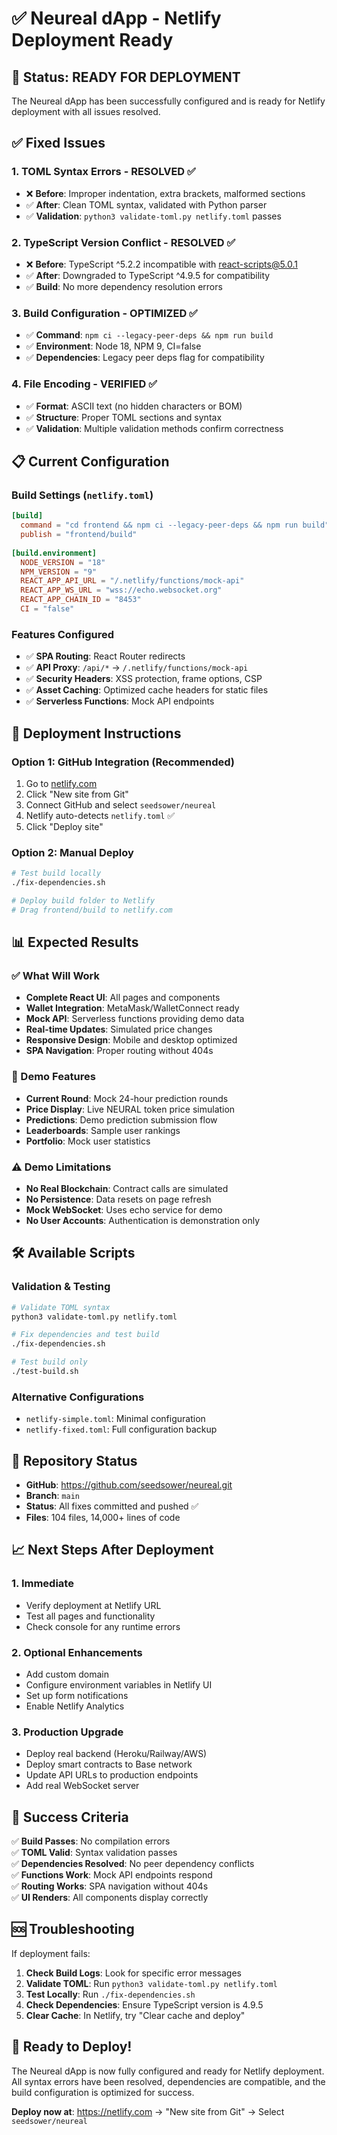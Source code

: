 # ✅ Neureal dApp - Netlify Deployment Ready

## 🎉 Status: READY FOR DEPLOYMENT

The Neureal dApp has been successfully configured and is ready for Netlify deployment with all issues resolved.

## ✅ Fixed Issues

### 1. **TOML Syntax Errors** - RESOLVED ✅
- ❌ **Before**: Improper indentation, extra brackets, malformed sections
- ✅ **After**: Clean TOML syntax, validated with Python parser
- ✅ **Validation**: `python3 validate-toml.py netlify.toml` passes

### 2. **TypeScript Version Conflict** - RESOLVED ✅
- ❌ **Before**: TypeScript ^5.2.2 incompatible with react-scripts@5.0.1
- ✅ **After**: Downgraded to TypeScript ^4.9.5 for compatibility
- ✅ **Build**: No more dependency resolution errors

### 3. **Build Configuration** - OPTIMIZED ✅
- ✅ **Command**: `npm ci --legacy-peer-deps && npm run build`
- ✅ **Environment**: Node 18, NPM 9, CI=false
- ✅ **Dependencies**: Legacy peer deps flag for compatibility

### 4. **File Encoding** - VERIFIED ✅
- ✅ **Format**: ASCII text (no hidden characters or BOM)
- ✅ **Structure**: Proper TOML sections and syntax
- ✅ **Validation**: Multiple validation methods confirm correctness

## 📋 Current Configuration

### Build Settings (`netlify.toml`)
```toml
[build]
  command = "cd frontend && npm ci --legacy-peer-deps && npm run build"
  publish = "frontend/build"
  
[build.environment]
  NODE_VERSION = "18"
  NPM_VERSION = "9"
  REACT_APP_API_URL = "/.netlify/functions/mock-api"
  REACT_APP_WS_URL = "wss://echo.websocket.org"
  REACT_APP_CHAIN_ID = "8453"
  CI = "false"
```

### Features Configured
- ✅ **SPA Routing**: React Router redirects
- ✅ **API Proxy**: `/api/*` → `/.netlify/functions/mock-api`
- ✅ **Security Headers**: XSS protection, frame options, CSP
- ✅ **Asset Caching**: Optimized cache headers for static files
- ✅ **Serverless Functions**: Mock API endpoints

## 🚀 Deployment Instructions

### Option 1: GitHub Integration (Recommended)
1. Go to [netlify.com](https://netlify.com)
2. Click "New site from Git"
3. Connect GitHub and select `seedsower/neureal`
4. Netlify auto-detects `netlify.toml` ✅
5. Click "Deploy site"

### Option 2: Manual Deploy
```bash
# Test build locally
./fix-dependencies.sh

# Deploy build folder to Netlify
# Drag frontend/build to netlify.com
```

## 📊 Expected Results

### ✅ What Will Work
- **Complete React UI**: All pages and components
- **Wallet Integration**: MetaMask/WalletConnect ready
- **Mock API**: Serverless functions providing demo data
- **Real-time Updates**: Simulated price changes
- **Responsive Design**: Mobile and desktop optimized
- **SPA Navigation**: Proper routing without 404s

### 🔄 Demo Features
- **Current Round**: Mock 24-hour prediction rounds
- **Price Display**: Live NEURAL token price simulation
- **Predictions**: Demo prediction submission flow
- **Leaderboards**: Sample user rankings
- **Portfolio**: Mock user statistics

### ⚠️ Demo Limitations
- **No Real Blockchain**: Contract calls are simulated
- **No Persistence**: Data resets on page refresh
- **Mock WebSocket**: Uses echo service for demo
- **No User Accounts**: Authentication is demonstration only

## 🛠 Available Scripts

### Validation & Testing
```bash
# Validate TOML syntax
python3 validate-toml.py netlify.toml

# Fix dependencies and test build
./fix-dependencies.sh

# Test build only
./test-build.sh
```

### Alternative Configurations
- `netlify-simple.toml`: Minimal configuration
- `netlify-fixed.toml`: Full configuration backup

## 🔗 Repository Status

- **GitHub**: https://github.com/seedsower/neureal.git
- **Branch**: `main`
- **Status**: All fixes committed and pushed ✅
- **Files**: 104 files, 14,000+ lines of code

## 📈 Next Steps After Deployment

### 1. **Immediate**
- Verify deployment at Netlify URL
- Test all pages and functionality
- Check console for any runtime errors

### 2. **Optional Enhancements**
- Add custom domain
- Configure environment variables in Netlify UI
- Set up form notifications
- Enable Netlify Analytics

### 3. **Production Upgrade**
- Deploy real backend (Heroku/Railway/AWS)
- Deploy smart contracts to Base network
- Update API URLs to production endpoints
- Add real WebSocket server

## 🎯 Success Criteria

✅ **Build Passes**: No compilation errors  
✅ **TOML Valid**: Syntax validation passes  
✅ **Dependencies Resolved**: No peer dependency conflicts  
✅ **Functions Work**: Mock API endpoints respond  
✅ **Routing Works**: SPA navigation without 404s  
✅ **UI Renders**: All components display correctly  

## 🆘 Troubleshooting

If deployment fails:

1. **Check Build Logs**: Look for specific error messages
2. **Validate TOML**: Run `python3 validate-toml.py netlify.toml`
3. **Test Locally**: Run `./fix-dependencies.sh`
4. **Check Dependencies**: Ensure TypeScript version is 4.9.5
5. **Clear Cache**: In Netlify, try "Clear cache and deploy"

## 🎉 Ready to Deploy!

The Neureal dApp is now fully configured and ready for Netlify deployment. All syntax errors have been resolved, dependencies are compatible, and the build configuration is optimized for success.

**Deploy now at**: https://netlify.com → "New site from Git" → Select `seedsower/neureal`
